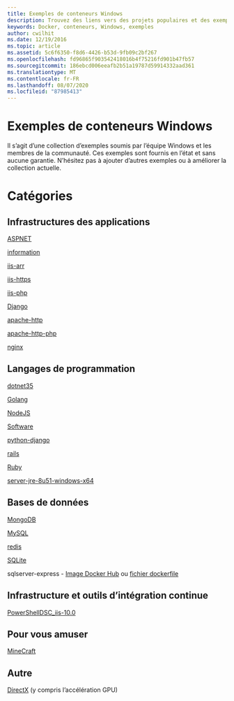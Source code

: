 ```yaml
---
title: Exemples de conteneurs Windows
description: Trouvez des liens vers des projets populaires et des exemples de code à l’aide de conteneurs Windows.
keywords: Docker, conteneurs, Windows, exemples
author: cwilhit
ms.date: 12/19/2016
ms.topic: article
ms.assetid: 5c6f6350-f8d6-4426-b53d-9fb09c2bf267
ms.openlocfilehash: fd96865f903542418016b4f75216fd901b47fb57
ms.sourcegitcommit: 186ebcd006eeafb2b51a19787d59914332aad361
ms.translationtype: MT
ms.contentlocale: fr-FR
ms.lasthandoff: 08/07/2020
ms.locfileid: "87985413"
---
```

# <a name="windows-container-samples"></a>Exemples de conteneurs Windows

Il s’agit d’une collection d’exemples soumis par l’équipe Windows et les membres de la communauté.  Ces exemples sont fournis en l’état et sans aucune garantie.  N’hésitez pas à ajouter d’autres exemples ou à améliorer la collection actuelle.

# <a name="categories"></a>Catégories

## <a name="application-frameworks"></a>Infrastructures des applications

[ASPNET](https://github.com/Microsoft/Virtualization-Documentation/tree/master/windows-container-samples/aspnet)

[information](https://github.com/Microsoft/Virtualization-Documentation/tree/master/windows-container-samples/iis)

[iis-arr](https://github.com/Microsoft/Virtualization-Documentation/tree/master/windows-container-samples/iis-arr)

[iis-https](https://github.com/Microsoft/Virtualization-Documentation/tree/master/windows-container-samples/iis-https)

[iis-php](https://github.com/Microsoft/Virtualization-Documentation/tree/master/windows-container-samples/iis-php)

[Django](https://github.com/Microsoft/Virtualization-Documentation/tree/master/windows-container-samples/Django)

[apache-http](https://github.com/Microsoft/Virtualization-Documentation/tree/master/windows-container-samples/apache-http)

[apache-http-php](https://github.com/Microsoft/Virtualization-Documentation/tree/master/windows-container-samples/apache-http-php)

[nginx](https://github.com/Microsoft/Virtualization-Documentation/tree/master/windows-container-samples/nginx)

## <a name="programing-languages"></a>Langages de programmation

[dotnet35](https://github.com/Microsoft/Virtualization-Documentation/tree/master/windows-container-samples/dotnet35)

[Golang](https://github.com/Microsoft/Virtualization-Documentation/tree/master/windows-container-samples/golang)

[NodeJS](https://github.com/Microsoft/Virtualization-Documentation/tree/master/windows-container-samples/nodejs)

[Software](https://github.com/Microsoft/Virtualization-Documentation/tree/master/windows-container-samples/python)

[python-django](https://github.com/Microsoft/Virtualization-Documentation/tree/master/windows-container-samples/python-django)

[rails](https://github.com/Microsoft/Virtualization-Documentation/tree/master/windows-container-samples/rails)

[Ruby](https://github.com/Microsoft/Virtualization-Documentation/tree/master/windows-container-samples/ruby)

[server-jre-8u51-windows-x64](https://github.com/Microsoft/Virtualization-Documentation/tree/master/windows-container-samples/server-jre-8u51-windows-x64)

## <a name="databases"></a>Bases de données

[MongoDB](https://github.com/Microsoft/Virtualization-Documentation/tree/master/windows-container-samples/mongodb)

[MySQL](https://github.com/Microsoft/Virtualization-Documentation/tree/master/windows-container-samples/mysql)

[redis](https://github.com/Microsoft/Virtualization-Documentation/tree/master/windows-container-samples/redis)

[SQLite](https://github.com/Microsoft/Virtualization-Documentation/tree/master/windows-container-samples/sqlite)

sqlserver-express - [Image Docker Hub](https://hub.docker.com/r/microsoft/mssql-server-windows-express/) ou [fichier dockerfile](https://github.com/Microsoft/mssql-docker/blob/master/windows/mssql-server-windows-express/dockerfile)

## <a name="infrastructure-and-ci-tools"></a>Infrastructure et outils d’intégration continue

[PowerShellDSC_iis-10.0](https://github.com/Microsoft/Virtualization-Documentation/tree/master/windows-container-samples/PowerShellDSC_iis-10.0)

## <a name="just-for-fun"></a>Pour vous amuser

[MineCraft](https://github.com/Microsoft/Virtualization-Documentation/tree/master/windows-container-samples/MineCraft)

## <a name="other"></a>Autre

[DirectX](https://github.com/MicrosoftDocs/Virtualization-Documentation/tree/master/windows-container-samples/directx) (y compris l’accélération GPU)
